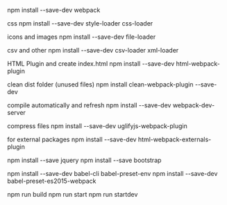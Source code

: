 npm install --save-dev webpack

css
npm install --save-dev style-loader css-loader

icons and images
npm install --save-dev file-loader

csv and other
npm install --save-dev csv-loader xml-loader

HTML Plugin and create index.html
npm install --save-dev html-webpack-plugin

clean dist folder (unused files)
npm install clean-webpack-plugin --save-dev

compile automatically and refresh
npm install --save-dev webpack-dev-server

compress files
npm install --save-dev uglifyjs-webpack-plugin

for external packages
npm install --save-dev html-webpack-externals-plugin

npm install --save jquery
npm install --save bootstrap

npm install --save-dev babel-cli babel-preset-env
npm install --save-dev babel-preset-es2015-webpack 



npm run build
npm run start
npm run startdev